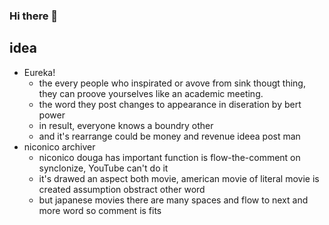 ### Hi there 👋

<!--
**yokane/yokane** is a ✨ _special_ ✨ repository because its `README.md` (this file) appears on your GitHub profile.

Here are some ideas to get you started:

- 🔭 I’m currently working on ...
- 🌱 I’m currently learning ...
- 👯 I’m looking to collaborate on ...
- 🤔 I’m looking for help with ...
- 💬 Ask me about ...
- 📫 How to reach me: ...
- 😄 Pronouns: ...
- ⚡ Fun fact: ...
-->

## idea
+ Eureka!
  + the every people who inspirated or avove from sink thougt thing, they can proove yourselves like an academic meeting.
  + the word they post changes to appearance in diseration by bert power
  + in result, everyone knows a boundry other
  + and it's rearrange could be money and revenue ideea post man
+ niconico archiver
  + niconico douga has important function is flow-the-comment on synclonize, YouTube can't do it
  + it's drawed an aspect both movie, american movie of literal movie is created assumption obstract other word
  + but japanese movies there are many spaces and flow to next and more word so comment is fits
